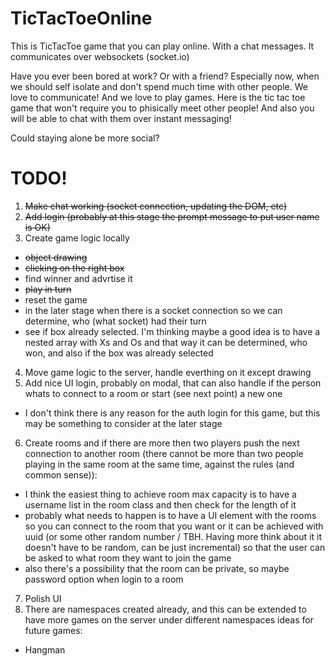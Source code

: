 # TicTacToeOnline
This is TicTacToe game that you can play online. With a chat messages. It communicates over websockets (socket.io)


Have you ever been bored at work? Or with a friend? Especially now, when we should self isolate and don't spend much time with other people. We love to communicate! And we love to play games. Here is the tic tac toe game that won't require you to phisically meet other people! And also you will be able to chat with them over instant messaging! 

Could staying alone be more social?


# TODO!
 1. ~~Make chat working (socket connection, updating the DOM, etc)~~
 2. ~~Add login (probably at this stage the prompt message to put user name is OK)~~
 3. Create game logic locally 
  * ~~object drawing~~
  * ~~clicking on the right box~~ 
  * find winner and advrtise it
  * ~~play in turn~~
  * reset the game 
  * in the later stage when there is a socket connection so we can determine, who (what socket) had their turn
  * see if box already selected. I'm thinking maybe a good idea is to have a nested array with Xs and Os and that way it can be determined, who won, and also if the box was already selected
 4. Move game logic to the server, handle everthing on it except drawing
 5. Add nice UI login, probably on modal, that can also handle if the person whats to connect to a room or start (see next point) a new one
  * I don't think there is any reason for the auth login for this game, but this may be something to consider at the later stage 
 6. Create rooms and if there are more then two players push the next connection to another room (there cannot be more than two people playing in the same room at the same time, against the rules (and common sense)):
  * I think the easiest thing to achieve room max capacity is to have a username list in the room class and then check for the length of it
  * probably what needs to happen is to have a UI element with the rooms so you can connect to the room that you want or it can be achieved with uuid (or some other random number / TBH. Having more think about it it doesn't have to be random, can be just incremental) so that the user can be asked to what room they want to join the game
  * also there's a possibility that the room can be private, so maybe password option when login to a room
 7. Polish UI
 8. There are namespaces created already, and this can be extended to have more games on the server under different namespaces ideas for future games:
  * Hangman
  
 
